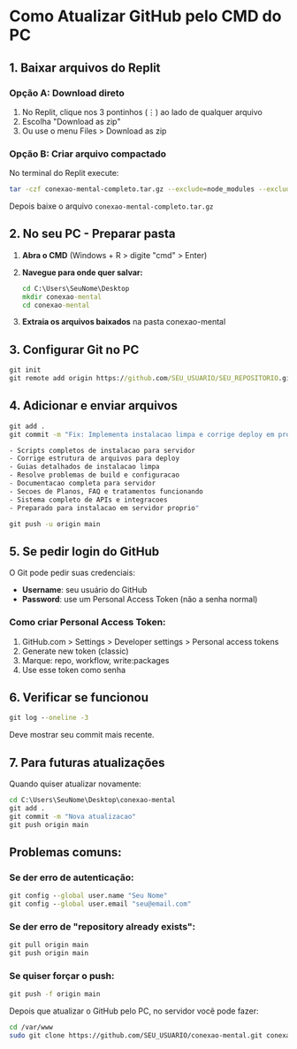 # Como Atualizar GitHub pelo CMD do PC

## 1. Baixar arquivos do Replit

### Opção A: Download direto
1. No Replit, clique nos 3 pontinhos (⋮) ao lado de qualquer arquivo
2. Escolha "Download as zip" 
3. Ou use o menu Files > Download as zip

### Opção B: Criar arquivo compactado
No terminal do Replit execute:
```bash
tar -czf conexao-mental-completo.tar.gz --exclude=node_modules --exclude=.git --exclude=dist client server shared *.json *.ts *.js *.md .env.example components.json drizzle.config.ts postcss.config.js tailwind.config.ts vite.config.ts
```
Depois baixe o arquivo `conexao-mental-completo.tar.gz`

## 2. No seu PC - Preparar pasta

1. **Abra o CMD** (Windows + R > digite "cmd" > Enter)
2. **Navegue para onde quer salvar:**
   ```cmd
   cd C:\Users\SeuNome\Desktop
   mkdir conexao-mental
   cd conexao-mental
   ```

3. **Extraia os arquivos baixados** na pasta conexao-mental

## 3. Configurar Git no PC

```cmd
git init
git remote add origin https://github.com/SEU_USUARIO/SEU_REPOSITORIO.git
```

## 4. Adicionar e enviar arquivos

```cmd
git add .
git commit -m "Fix: Implementa instalacao limpa e corrige deploy em producao

- Scripts completos de instalacao para servidor
- Corrige estrutura de arquivos para deploy  
- Guias detalhados de instalacao limpa
- Resolve problemas de build e configuracao
- Documentacao completa para servidor
- Secoes de Planos, FAQ e tratamentos funcionando
- Sistema completo de APIs e integracoes
- Preparado para instalacao em servidor proprio"

git push -u origin main
```

## 5. Se pedir login do GitHub

O Git pode pedir suas credenciais:
- **Username**: seu usuário do GitHub
- **Password**: use um Personal Access Token (não a senha normal)

### Como criar Personal Access Token:
1. GitHub.com > Settings > Developer settings > Personal access tokens
2. Generate new token (classic)
3. Marque: repo, workflow, write:packages
4. Use esse token como senha

## 6. Verificar se funcionou

```cmd
git log --oneline -3
```

Deve mostrar seu commit mais recente.

## 7. Para futuras atualizações

Quando quiser atualizar novamente:
```cmd
cd C:\Users\SeuNome\Desktop\conexao-mental
git add .
git commit -m "Nova atualizacao"
git push origin main
```

## Problemas comuns:

### Se der erro de autenticação:
```cmd
git config --global user.name "Seu Nome"
git config --global user.email "seu@email.com"
```

### Se der erro de "repository already exists":
```cmd
git pull origin main
git push origin main
```

### Se quiser forçar o push:
```cmd
git push -f origin main
```

Depois que atualizar o GitHub pelo PC, no servidor você pode fazer:
```bash
cd /var/www
sudo git clone https://github.com/SEU_USUARIO/conexao-mental.git conexaomental
```